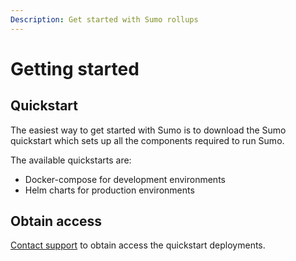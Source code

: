 ```yaml
---
Description: Get started with Sumo rollups
---
```


# Getting started

## Quickstart

The easiest way to get started with Sumo is to download the Sumo quickstart which sets up all the
components required to run Sumo.

The available quickstarts are:

* Docker-compose for development environments
* Helm charts for production environments

## Obtain access

[Contact support](https://consensys.net/rollup/) to obtain access the quickstart deployments.


